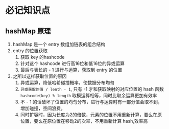 # 必记知识点

## hashMap 原理

1. hashMap 是一个 entry 数组加链表的组合结构
2. entry 的位置获取
   1. 获取 key 的hashcode
   2. 针对这个 hashcode 进行高16位和低16位的异或运算
   3. 最后与表长的 - 1 进行与运算，获取到 entry 的位置
3. 之所以这样获取位置的原因
   1. 异或运算，降低哈希碰撞概率，使数据分布均匀
   2. `异或获取的值 / lenth - 1`, 只有 -1 才和获取映射的对应位置的 hash 函数`hashcode(key) % length` 取模运算相等，同时比取余运算更加有效率
   3. 不 - 1 的话破坏了位置的均匀分布，进行与运算时有一部分值会取不到，增加碰撞，空间浪费。
   4. 同时扩容时，因为长度为2的倍数，元素的位置不用重新计算，要么在原位置，要么在原位置在移动2的次幂，不用重新计算 hash,效率高

## 